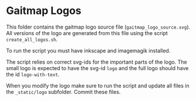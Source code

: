 # Gaitmap Logos

This folder contains the gaitmap logo source file (`gaitmap_logo_source.svg`).
All versions of the logo are generated from this file using the script `create_all_logos.sh`.

To run the script you must have inkscape and imagemagik installed.

The script relies on correct svg-ids for the important parts of the logo.
The small logo is expected to have the svg-id `logo` and the full logo should have the id `logo-with-text`.

When you modify the logo make sure to run the script and update all files in the `_static/logo` subfolder.
Commit these files.